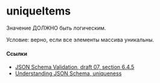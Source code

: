 # uniqueItems
Значение ДОЛЖНО быть логическим.

Условие: верно, если все элементы массива уникальны.

#### Ссылки
- [JSON Schema Validation, draft 07, section 6.4.5](https://json-schema.org/draft-07/json-schema-validation.html#rfc.section.6.4.5)
- [Understanding JSON Schema, uniqueness](http://json-schema.org/understanding-json-schema/reference/array.html#uniqueness)
